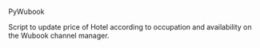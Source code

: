 PyWubook

Script to update price of Hotel according to occupation and availability on the Wubook channel manager.
